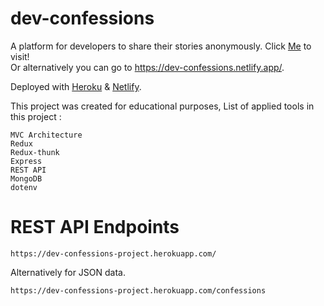 # dev-confessions
A platform for developers to share their stories anonymously.
Click [Me](https://dev-confessions.netlify.app/) to visit!<br>
Or alternatively you can go to https://dev-confessions.netlify.app/.

Deployed with [Heroku](https://www.heroku.com) & [Netlify](https://www.netlify.com/).

This project was created for educational purposes,
List of applied tools in this project :
```
MVC Architecture
Redux
Redux-thunk
Express
REST API
MongoDB
dotenv
```
# REST API Endpoints

```
https://dev-confessions-project.herokuapp.com/
```
Alternatively for JSON data.
```
https://dev-confessions-project.herokuapp.com/confessions
```

